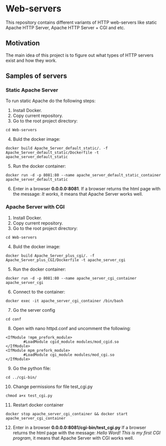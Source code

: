 # Web-servers
This repository contains different variants of HTTP web-servers like static Apache HTTP Server, Apache HTTP Server + CGI and etc.
## Motivation
The main idea of this project is to figure out what types of HTTP servers exist and how they work.
## Samples of servers
### Static Apache Server
To run static Apache do the following steps:
1. Install Docker.
2. Copy current repository.
3. Go to the root project directory:
```
cd Web-servers
```
4. Buld the docker image:
```
docker build Apache_Server_default_static/. -f Apache_Server_default_static/Dockerfile -t apache_server_default_static
```
5. Run the docker container:
```
docker run -d -p 8081:80 --name apache_server_default_static_container apache_server_default_static
```
6. Enter in a browser __0.0.0.0:8081__. If a browser returns the html page with the message: *It works*, it means that Apache Server works well.
### Apache Server with CGI
1. Install Docker.
2. Copy current repository.
3. Go to the root project directory:
```
cd Web-servers
```
4. Buld the docker image:
```
docker build Apache_Server_plus_cgi/. -f Apache_Server_plus_CGI/Dockerfile -t apache_server_cgi
```
5. Run the docker container:
```
docker run -d -p 8081:80 --name apache_server_cgi_container apache_server_cgi                  
```
6. Connect to the container:
```
docker exec -it apache_server_cgi_container /bin/bash
```
7. Go the server config
```
cd conf
```
8. Open with nano httpd.conf and uncomment the following:
```
<IfModule !mpm_prefork_module>
        #LoadModule cgid_module modules/mod_cgid.so
</IfModule>
<IfModule mpm_prefork_module>
        #LoadModule cgi_module modules/mod_cgi.so
</IfModule>
```
9. Go the python file:
```
cd ../cgi-bin/
```
10. Change permissions for file test_cgi.py
```
chmod a+x test_cgi.py
```
11. Restart docker container
```
docker stop apache_server_cgi_container && docker start apache_server_cgi_container
```
12. Enter in a browser __0.0.0.0:8081/cgi-bin/test_cgi.py__ If a browser returns the html page with the message: *Hello Word! This is my first CGI program*, it means that Apache Server with CGI works well.
